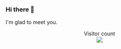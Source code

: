 ### Hi there 👋

I'm glad to meet you.

<p align="center"> Visitor count<br> <img src="https://profile-counter.glitch.me/Psilocine/count.svg" /></p>

<!-- 
![Anurag's GitHub stats](https://github-readme-stats.vercel.app/api?username=Psilocine&show_icons=true&theme=buefy) -->

<!--
**Psilocine/Psilocine** is a ✨ _special_ ✨ repository because its `README.md` (this file) appears on your GitHub profile.

Here are some ideas to get you started:

- 🔭 I’m currently working on ...
- 🌱 I’m currently learning ...
- 👯 I’m looking to collaborate on ...
- 🤔 I’m looking for help with ...
- 💬 Ask me about ...
- 📫 How to reach me: ...
- 😄 Pronouns: ...
- ⚡ Fun fact: ...
-->
